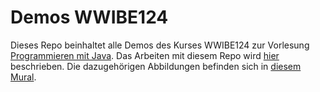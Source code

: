 # Demos WWIBE124

Dieses Repo beinhaltet alle Demos des Kurses WWIBE124 zur Vorlesung [Programmieren mit Java](https://jappuccini.github.io/java-docs/production/). Das Arbeiten mit diesem Repo wird [hier](https://jappuccini.github.io/java-docs/production/additional-material/daniel/github-repos) beschrieben. Die dazugehörigen Abbildungen befinden sich in [diesem Mural](https://app.mural.co/t/programmierungwwibe2248240/m/programmierungwwibe2248240/1743060393726/991deec92197ae02aa14ba1589d272015aec4729).
